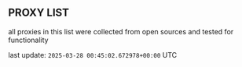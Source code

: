 ## PROXY LIST

all proxies in this list were collected from open sources and tested for functionality

last update: `2025-03-28 00:45:02.672978+00:00` UTC